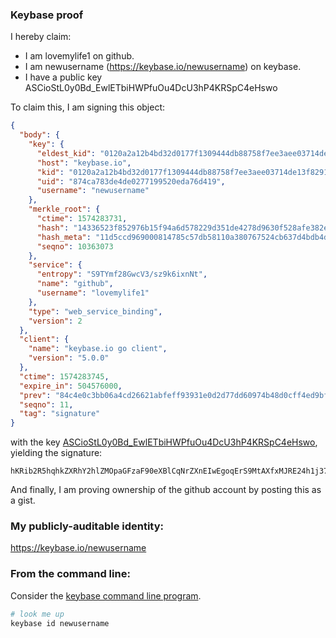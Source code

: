### Keybase proof

I hereby claim:

  * I am lovemylife1 on github.
  * I am newusername (https://keybase.io/newusername) on keybase.
  * I have a public key ASCioStL0y0Bd_EwlETbiHWPfuOu4DcU3hP4KRSpC4eHswo

To claim this, I am signing this object:

```json
{
  "body": {
    "key": {
      "eldest_kid": "0120a2a12b4bd32d0177f1309444db88758f7ee3aee03714de13f82914a90b8787b30a",
      "host": "keybase.io",
      "kid": "0120a2a12b4bd32d0177f1309444db88758f7ee3aee03714de13f82914a90b8787b30a",
      "uid": "874ca783de4de0277199520eda76d419",
      "username": "newusername"
    },
    "merkle_root": {
      "ctime": 1574283731,
      "hash": "14336523f852976b15f94a6d578229d351de4278d9630f528afe382ebf386dfaa018b2b22d7480687d7756c8153a421f59196676f491bbdb2569a1c516fa540b",
      "hash_meta": "11d5ccd969000814785c57db58110a380767524cb637d4bdb4d2d5186ae34b09",
      "seqno": 10363073
    },
    "service": {
      "entropy": "S9TYmf28GwcV3/sz9k6ixnNt",
      "name": "github",
      "username": "lovemylife1"
    },
    "type": "web_service_binding",
    "version": 2
  },
  "client": {
    "name": "keybase.io go client",
    "version": "5.0.0"
  },
  "ctime": 1574283745,
  "expire_in": 504576000,
  "prev": "84c4e0c3bb06a4cd26621abfeff93931e0d2d77dd60974b48d0cff4ed9bfe798",
  "seqno": 11,
  "tag": "signature"
}
```

with the key [ASCioStL0y0Bd_EwlETbiHWPfuOu4DcU3hP4KRSpC4eHswo](https://keybase.io/newusername), yielding the signature:

```
hKRib2R5hqhkZXRhY2hlZMOpaGFzaF90eXBlCqNrZXnEIwEgoqErS9MtAXfxMJRE24h1j37jruA3FN4T+CkUqQuHh7MKp3BheWxvYWTESpcCC8QghMTgw7sGpM0mYhq/7/k5MeDS133WCXS0jQz/Ttm/55jEICQkFx8nGgsAOMFL+30NwVisRUaywWC6XMByygHLjezOAgHCo3NpZ8RAB+EaY+7df4H8SEaYI+Q9BmJTxLDl/EMDm7jqs0d8lr3ihymeE3XHtxbtWJSNFsROBlqv/zPxRJngpZ1GzPJZBKhzaWdfdHlwZSCkaGFzaIKkdHlwZQildmFsdWXEINzPhVSNlwdDQ4sa7Wx0e+cPLyOxxorwrgGlDgSVxBhPo3RhZ80CAqd2ZXJzaW9uAQ==

```

And finally, I am proving ownership of the github account by posting this as a gist.

### My publicly-auditable identity:

https://keybase.io/newusername

### From the command line:

Consider the [keybase command line program](https://keybase.io/download).

```bash
# look me up
keybase id newusername
```
